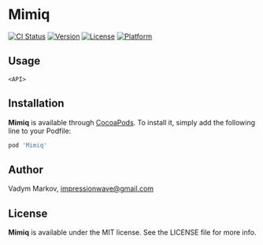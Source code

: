 # Mimiq

[![CI Status](http://img.shields.io/travis/markvaldy/Mimiq.svg?style=flat)](https://travis-ci.org/markvaldy/Mimiq)
[![Version](https://img.shields.io/cocoapods/v/Mimiq.svg?style=flat)](http://cocoadocs.org/docsets/Mimiq)
[![License](https://img.shields.io/cocoapods/l/Mimiq.svg?style=flat)](http://cocoadocs.org/docsets/Mimiq)
[![Platform](https://img.shields.io/cocoapods/p/Mimiq.svg?style=flat)](http://cocoadocs.org/docsets/Mimiq)

## Usage

```objc
<API>
```

## Installation

**Mimiq** is available through [CocoaPods](http://cocoapods.org). To install
it, simply add the following line to your Podfile:

```ruby
pod 'Mimiq'
```

## Author

Vadym Markov, impressionwave@gmail.com

## License

**Mimiq** is available under the MIT license. See the LICENSE file for more info.

